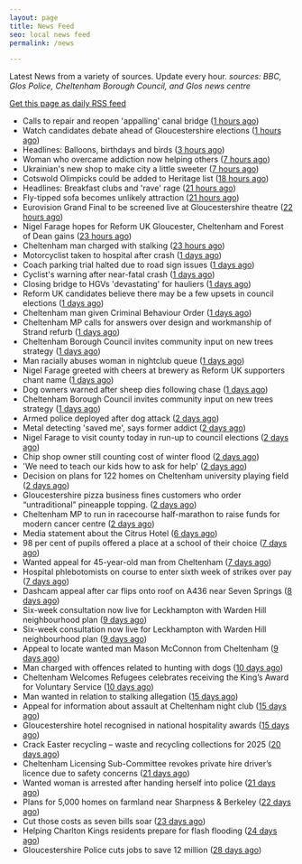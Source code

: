 ```yaml
---
layout: page
title: News Feed
seo: local news feed
permalink: /news

---
```


Latest News from a variety of sources. Update every hour.
_sources: BBC, Glos Police, Cheltenham Borough Council, and Glos news centre_

[Get this page as daily RSS feed](/daily.rss)

<!-- news_marker starts -->
- Calls to repair and reopen 'appalling' canal bridge ([1 hours ago](https://www.bbc.com/news/articles/c20z40kmjn4o))
- Watch candidates debate ahead of Gloucestershire elections ([1 hours ago](https://www.bbc.com/news/videos/cp8j4nk77xdo))
- Headlines: Balloons, birthdays and birds ([3 hours ago](https://www.bbc.com/news/articles/cm248d2z2l8o))
- Woman who overcame addiction now helping others ([7 hours ago](https://www.bbc.com/news/articles/cx2880jzyg4o))
- Ukrainian's new shop to make city a little sweeter ([7 hours ago](https://www.bbc.com/news/articles/c8epxzr381jo))
- Cotswold Olimpicks could be added to Heritage list ([18 hours ago](https://www.bbc.com/news/articles/c20xl9qkx2qo))
- Headlines: Breakfast clubs and 'rave' rage ([21 hours ago](https://www.bbc.com/news/articles/c20xj544q0qo))
- Fly-tipped sofa becomes unlikely attraction ([21 hours ago](https://www.bbc.com/news/articles/cgrgd7nz912o))
- Eurovision Grand Final to be screened live at Gloucestershire theatre ([22 hours ago](https://gloucesternewscentre.co.uk/eurovision-grand-final-to-be-screened-live-at-gloucestershire-theatre/))
- Nigel Farage hopes for Reform UK Gloucester, Cheltenham and Forest of Dean gains ([23 hours ago](https://gloucesternewscentre.co.uk/nigel-farage-hopes-for-reform-uk-gloucester-cheltenham-and-forest-of-dean-gains/))
- Cheltenham man charged with stalking ([23 hours ago](https://gloucesternewscentre.co.uk/cheltenham-man-charged-with-stalking/))
- Motorcyclist taken to hospital after crash ([1 days ago](https://www.bbc.com/news/articles/cvgn3jedydxo))
- Coach parking trial halted due to road sign issues ([1 days ago](https://www.bbc.com/news/articles/cx20gzx1mnpo))
- Cyclist's warning after near-fatal crash ([1 days ago](https://www.bbc.com/news/articles/c1wd823zgjro))
- Closing bridge to HGVs 'devastating' for hauliers ([1 days ago](https://www.bbc.com/news/articles/cjewdd2xz7qo))
- Reform UK candidates believe there may be a few upsets in council elections ([1 days ago](https://gloucesternewscentre.co.uk/reform-uk-candidates-believe-there-may-be-a-few-upsets-in-council-elections/))
- Cheltenham man given Criminal Behaviour Order ([1 days ago](https://gloucesternewscentre.co.uk/cheltenham-man-given-criminal-behaviour-order/))
- Cheltenham MP calls for answers over design and workmanship of Strand refurb ([1 days ago](https://gloucesternewscentre.co.uk/cheltenham-mp-calls-for-answers-over-design-and-workmanship-of-strand-refurb/))
- Cheltenham Borough Council invites community input on new trees strategy ([1 days ago](https://gloucesternewscentre.co.uk/cheltenham-borough-council-invites-community-input-on-new-trees-strategy/))
- Man racially abuses woman in nightclub queue ([1 days ago](https://gloucesternewscentre.co.uk/man-racially-abuses-woman-in-nightclub-queue/))
- Nigel Farage greeted with cheers at brewery as Reform UK supporters chant name ([1 days ago](https://gloucesternewscentre.co.uk/nigel-farage-greeted-with-cheers-at-brewery-as-reform-uk-supporters-chant-name/))
- Dog owners warned after sheep dies following chase ([1 days ago](https://www.bbc.com/news/articles/c5y65vdyevko))
- Cheltenham Borough Council invites community input on new trees strategy ([1 days ago](https://www.cheltenham.gov.uk/news/article/3005/cheltenham_borough_council_invites_community_input_on_new_trees_strategy))
- Armed police deployed after dog attack ([2 days ago](https://www.bbc.com/news/articles/c4g8r1pey3do))
- Metal detecting 'saved me', says former addict ([2 days ago](https://www.bbc.com/news/articles/cr4nqy0qpq1o))
- Nigel Farage to visit county today in run-up to council elections ([2 days ago](https://gloucesternewscentre.co.uk/nigel-farage-to-visit-county-today-in-run-up-to-council-elections/))
- Chip shop owner still counting cost of winter flood ([2 days ago](https://www.bbc.com/news/articles/clyw6p36n6go))
- 'We need to teach our kids how to ask for help' ([2 days ago](https://www.bbc.com/news/articles/cq6781d79q1o))
- Decision on plans for 122 homes on Cheltenham university playing field ([2 days ago](https://gloucesternewscentre.co.uk/decision-on-plans-for-122-homes-on-cheltenham-university-playing-field/))
- Gloucestershire pizza business fines customers who order “untraditional” pineapple topping. ([2 days ago](https://gloucesternewscentre.co.uk/gloucestershire-pizza-business-fines-customers-who-order-untraditional-pineapple-topping/))
- Cheltenham MP to run in racecourse half-marathon to raise funds for modern cancer centre ([2 days ago](https://gloucesternewscentre.co.uk/cheltenham-mp-to-run-in-racecourse-half-marathon-to-raise-funds-for-modern-cancer-centre/))
- Media statement about the Citrus Hotel ([6 days ago](https://www.cheltenham.gov.uk/news/article/3004/media_statement_about_the_citrus_hotel))
- 98 per cent of pupils offered a place at a school of their choice ([7 days ago](https://gloucesternewscentre.co.uk/98-per-cent-of-pupils-offered-a-place-at-a-school-of-their-choice/))
- Wanted appeal for 45-year-old man from Cheltenham ([7 days ago](https://gloucesternewscentre.co.uk/wanted-appeal-for-45-year-old-man-from-cheltenham/))
- Hospital phlebotomists on course to enter sixth week of strikes over pay ([7 days ago](https://gloucesternewscentre.co.uk/hospital-phlebotomists-on-course-to-enter-sixth-week-of-strikes-over-pay/))
- Dashcam appeal after car flips onto roof on A436 near Seven Springs ([8 days ago](https://gloucesternewscentre.co.uk/dashcam-appeal-after-car-flips-onto-roof-on-a436-near-seven-springs/))
- Six-week consultation now live for Leckhampton with Warden Hill neighbourhood plan ([9 days ago](https://gloucesternewscentre.co.uk/six-week-consultation-now-live-for-leckhampton-with-warden-hill-neighbourhood-plan-2/))
- Six-week consultation now live for Leckhampton with Warden Hill neighbourhood plan ([9 days ago](https://www.cheltenham.gov.uk/news/article/3003/six-week_consultation_now_live_for_leckhampton_with_warden_hill_neighbourhood_plan))
- Appeal to locate wanted man Mason McConnon from Cheltenham ([9 days ago](https://gloucesternewscentre.co.uk/appeal-to-locate-wanted-man-mason-mcconnon-from-cheltenham/))
- Man charged with offences related to hunting with dogs ([10 days ago](https://gloucesternewscentre.co.uk/man-charged-with-offences-related-to-hunting-with-dogs/))
- Cheltenham Welcomes Refugees celebrates receiving the King’s Award for Voluntary Service ([10 days ago](https://gloucesternewscentre.co.uk/cheltenham-welcomes-refugees-celebrates-receiving-the-kings-award-for-voluntary-service/))
- Man wanted in relation to stalking allegation ([15 days ago](https://gloucesternewscentre.co.uk/man-wanted-in-relation-to-stalking-allegation/))
- Appeal for information about assault at Cheltenham night club ([15 days ago](https://gloucesternewscentre.co.uk/appeal-for-information-about-assault-at-cheltenham-night-club/))
- Gloucestershire hotel recognised in national hospitality awards ([15 days ago](https://gloucesternewscentre.co.uk/gloucestershire-hotel-recognised-in-national-hospitality-awards/))
- Crack Easter recycling – waste and recycling collections for 2025 ([20 days ago](https://www.cheltenham.gov.uk/news/article/3002/crack_easter_recycling_%E2%80%93_waste_and_recycling_collections_for_2025))
- Cheltenham Licensing Sub-Committee revokes private hire driver’s licence due to safety concerns ([21 days ago](https://www.cheltenham.gov.uk/news/article/3001/cheltenham_licensing_sub-committee_revokes_private_hire_drivers_licence_due_to_safety_concerns))
- Wanted woman is arrested after handing herself into police ([21 days ago](https://gloucesternewscentre.co.uk/wanted-woman-is-arrested-after-handing-herself-into-police/))
- Plans for 5,000 homes on farmland near Sharpness & Berkeley ([22 days ago](https://www.bbc.co.uk/sounds/play/p0l1v3k3))
- Cut those costs as seven bills soar ([23 days ago](https://www.bbc.co.uk/sounds/play/p0l1mstk))
- Helping Charlton Kings residents prepare for flash flooding ([24 days ago](https://www.cheltenham.gov.uk/news/article/3000/helping_charlton_kings_residents_prepare_for_flash_flooding))
- Gloucestershire Police cuts jobs to save 12 million ([28 days ago](https://www.bbc.co.uk/sounds/play/p0l0mzhx))

<!-- news_marker ends -->
